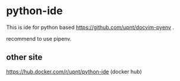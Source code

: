 # python-ide
This is ide for python based https://github.com/upnt/docvim-pyenv .

recommend to use pipenv.

## other site
https://hub.docker.com/r/upnt/python-ide (docker hub)
